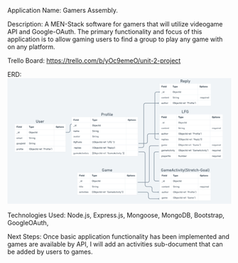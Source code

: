 Application Name: Gamers Assembly.

Description: A MEN-Stack software for gamers that will utilize videogame API and Google-OAuth. The primary functionality and focus of this application is to allow gaming users to find a group to play any game with on any platform.

Trello Board: https://trello.com/b/yOc9emeO/unit-2-project

ERD:
![Alt text](GamersAssembleERD.png)

Technologies Used: Node.js, Express.js, Mongoose, MongoDB, Bootstrap, GoogleOAuth,

Next Steps: Once basic application functionality has been implemented and games are available by API, I will add an activities sub-document that can be added by users to games.